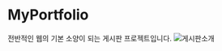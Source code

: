 # MyPortfolio
전반적인 웹의 기본 소양이 되는 게시판 프로젝트입니다.
![게시판소개](https://user-images.githubusercontent.com/75352561/182530010-2d866255-f9ce-451b-bde5-c1b40a344430.JPG)
